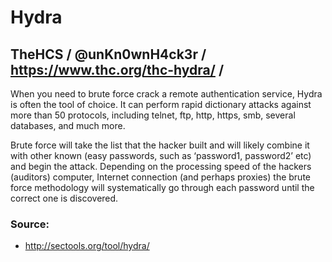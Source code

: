 # Hydra
## TheHCS / @unKn0wnH4ck3r / https://www.thc.org/thc-hydra/ /

When you need to brute force crack a remote authentication service, Hydra is often the tool of choice. It can perform rapid dictionary attacks against more than 50 protocols, including telnet, ftp, http, https, smb, several databases, and much more.

Brute force will take the list that the hacker built and will likely combine it with other known (easy passwords, such as ‘password1, password2’ etc) and begin the attack. Depending on the processing speed of the hackers (auditors) computer, Internet connection (and perhaps proxies) the brute force methodology will systematically go through each password until the correct one is discovered.

### Source:
* http://sectools.org/tool/hydra/
